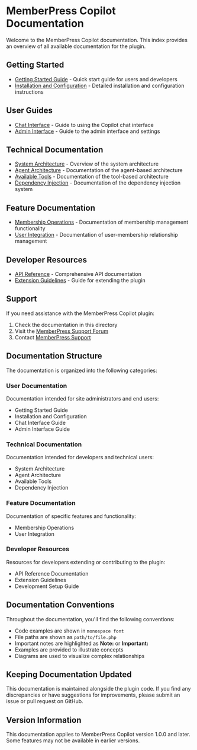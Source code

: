 # MemberPress Copilot Documentation

Welcome to the MemberPress Copilot documentation. This index provides an overview of all available documentation for the plugin.

## Getting Started

- [Getting Started Guide](getting-started.md) - Quick start guide for users and developers
- [Installation and Configuration](installation-configuration.md) - Detailed installation and configuration instructions

## User Guides

- [Chat Interface](chat-interface.md) - Guide to using the Copilot chat interface
- [Admin Interface](admin-interface.md) - Guide to the admin interface and settings

## Technical Documentation

- [System Architecture](system-architecture.md) - Overview of the system architecture
- [Agent Architecture](agent-architecture.md) - Documentation of the agent-based architecture
- [Available Tools](available-tools.md) - Documentation of the tool-based architecture
- [Dependency Injection](dependency-injection.md) - Documentation of the dependency injection system

## Feature Documentation

- [Membership Operations](membership-operations.md) - Documentation of membership management functionality
- [User Integration](user-integration.md) - Documentation of user-membership relationship management

## Developer Resources

- [API Reference](api/) - Comprehensive API documentation
- [Extension Guidelines](extension-guidelines.md) - Guide for extending the plugin

## Support

If you need assistance with the MemberPress Copilot plugin:

1. Check the documentation in this directory
2. Visit the [MemberPress Support Forum](https://memberpress.com/support/)
3. Contact [MemberPress Support](mailto:support@memberpress.com)

## Documentation Structure

The documentation is organized into the following categories:

### User Documentation

Documentation intended for site administrators and end users:

- Getting Started Guide
- Installation and Configuration
- Chat Interface Guide
- Admin Interface Guide

### Technical Documentation

Documentation intended for developers and technical users:

- System Architecture
- Agent Architecture
- Available Tools
- Dependency Injection

### Feature Documentation

Documentation of specific features and functionality:

- Membership Operations
- User Integration

### Developer Resources

Resources for developers extending or contributing to the plugin:

- API Reference Documentation
- Extension Guidelines
- Development Setup Guide

## Documentation Conventions

Throughout the documentation, you'll find the following conventions:

- Code examples are shown in `monospace font`
- File paths are shown as `path/to/file.php`
- Important notes are highlighted as **Note:** or **Important:**
- Examples are provided to illustrate concepts
- Diagrams are used to visualize complex relationships

## Keeping Documentation Updated

This documentation is maintained alongside the plugin code. If you find any discrepancies or have suggestions for improvements, please submit an issue or pull request on GitHub.

## Version Information

This documentation applies to MemberPress Copilot version 1.0.0 and later. Some features may not be available in earlier versions.